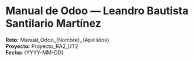 # Manual de Odoo — Leandro Bautista Santilario Martínez
**Reto:** Manual_Odoo_{Nombre}_{Apellidos}  
**Proyecto:** Proyecto_RA2_UT2  
**Fecha:** {YYYY-MM-DD}

